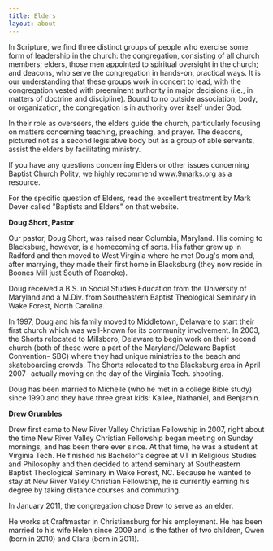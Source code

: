 ```yaml
---
title: Elders
layout: about
---
```


In Scripture, we find three distinct groups of people who exercise some form of leadership in the church: the congregation, consisting of all church members; elders, those men appointed to spiritual oversight in the church; and deacons, who serve the congregation in hands-on, practical ways. It is our understanding that these groups work in concert to lead, with the congregation vested with preeminent authority in major decisions (i.e., in matters of doctrine and discipline). Bound to no outside association, body, or organization, the congregation is in authority over itself under God.

In their role as overseers, the elders guide the church, particularly focusing on matters concerning teaching, preaching, and prayer. The deacons, pictured not as a second legislative body but as a group of able servants, assist the elders by facilitating ministry.

If you have any questions concerning Elders or other issues concerning Baptist Church Polity, we highly recommend www.9marks.org as a resource.

For the specific question of Elders, read the excellent treatment by Mark Dever called "Baptists and Elders" on that website.

**Doug Short, Pastor**

Our pastor, Doug Short, was raised near Columbia, Maryland.  His coming to Blacksburg, however, is a homecoming of sorts.  His father grew up in Radford and then moved to West Virginia where he met Doug's mom and, after marrying, they made their first home in Blacksburg (they now reside in Boones Mill just South of Roanoke).

Doug received a B.S. in Social Studies Education from the University of Maryland and a M.Div. from Southeastern Baptist Theological Seminary in Wake Forest, North Carolina.

In 1997, Doug and his family moved to Middletown, Delaware to start their first church which was well-known for its community involvement.  In 2003, the Shorts relocated to Millsboro, Delaware to begin work on their second church (both of these were a part of the Maryland/Delaware Baptist Convention- SBC) where they had unique ministries to the beach and skateboarding crowds.  The Shorts relocated to the Blacksburg area in April 2007- actually moving on the day of the Virginia Tech. shooting.

Doug has been married to Michelle (who he met in a college Bible study) since 1990 and they have three great kids:  Kailee, Nathaniel, and Benjamin.


**Drew Grumbles**

Drew first came to New River Valley Christian Fellowship in 2007, right about the time New River Valley Christian Fellowship began meeting on Sunday mornings, and has been there ever since. At that time, he was a student at Virginia Tech. He finished his Bachelor's degree at VT in Religious Studies and Philosophy and then decided to attend seminary at Southeastern Baptist Theological Seminary in Wake Forest, NC. Because he wanted to stay at New River Valley Christian Fellowship, he is currently earning his degree by taking distance courses and commuting.

In January 2011, the congregation chose Drew to serve as an elder.

He works at Craftmaster in Christiansburg for his employment. He has been married to his wife Helen since 2009 and is the father of two children, Owen (born in 2010) and Clara (born in 2011).
